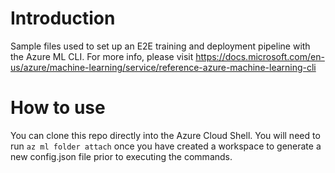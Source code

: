 # Introduction 
Sample files used to set up an E2E training and deployment pipeline with the Azure ML CLI.
For more info, please visit https://docs.microsoft.com/en-us/azure/machine-learning/service/reference-azure-machine-learning-cli

# How to use
You can clone this repo directly into the Azure Cloud Shell.
You will need to run ```az ml folder attach``` once you have created a workspace to generate a new config.json file prior to executing the commands.
